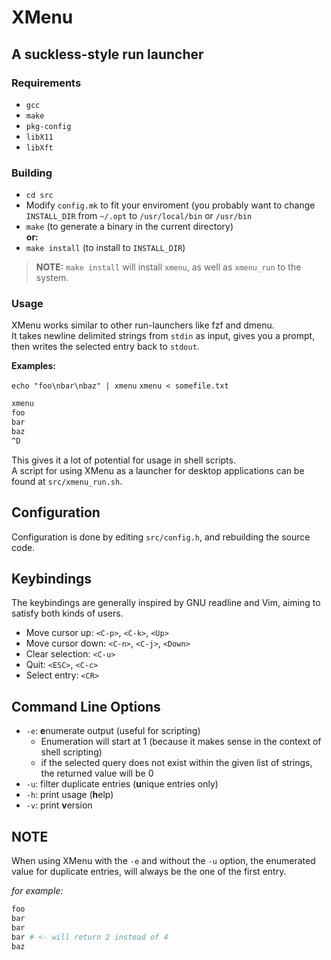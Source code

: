 # XMenu

## A suckless-style run launcher

### Requirements

- `gcc`
- `make`
- `pkg-config`
- `libX11`
- `libXft`

### Building

- `cd src`
- Modify `config.mk` to fit your enviroment (you probably want to change `INSTALL_DIR` from `~/.opt` to `/usr/local/bin` or `/usr/bin`
- `make` (to generate a binary in the current directory)\
**or:**
- `make install` (to install to `INSTALL_DIR`)

> **NOTE:** `make install` will install `xmenu`, as well as `xmenu_run` to the system.

### Usage

XMenu works similar to other run-launchers like fzf and dmenu.\
It takes newline delimited strings from `stdin` as input, gives you a prompt, then writes the selected entry back to `stdout`.

**Examples:**

`echo "foo\nbar\nbaz" | xmenu`
`xmenu < somefile.txt`
```sh
xmenu
foo
bar
baz
^D
```

This gives it a lot of potential for usage in shell scripts.\
A script for using XMenu as a launcher for desktop applications can be found at `src/xmenu_run.sh`.

## Configuration

Configuration is done by editing `src/config.h`, and rebuilding the source code.

## Keybindings

The keybindings are generally inspired by GNU readline and Vim, aiming to satisfy both kinds of users.

- Move cursor up: `<C-p>`, `<C-k>`, `<Up>`
- Move cursor down: `<C-n>`, `<C-j>`, `<Down>`
- Clear selection: `<C-u>`
- Quit: `<ESC>`, `<C-c>`
- Select entry: `<CR>`

## Command Line Options

- `-e`: **e**numerate output (useful for scripting)
  - Enumeration will start at 1 (because it makes sense in the context of shell scripting)
  - if the selected query does not exist within the given list of strings, the returned value will be 0
- `-u`: filter duplicate entries (**u**nique entries only)
- `-h`: print usage (**h**elp)
- `-v`: print **v**ersion

## NOTE

When using XMenu with the `-e` and without the `-u` option, the enumerated value for duplicate entries, will always be the one of the first entry.

*for example:*

```sh
foo 
bar
bar
bar # <- will return 2 instead of 4
baz
```
